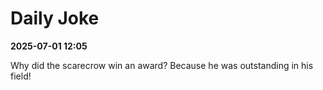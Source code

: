 # Daily Joke

**2025-07-01 12:05**

Why did the scarecrow win an award? Because he was outstanding in his field!
